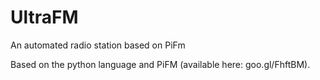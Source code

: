 # UltraFM
An automated radio station based on PiFm

Based on the python language and PiFM (available here: goo.gl/FhftBM).
